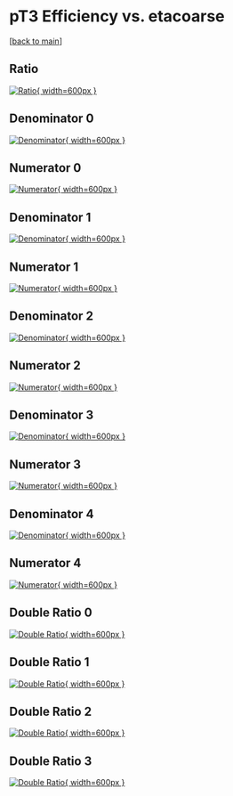 # pT3 Efficiency vs. etacoarse

[[back to main](./)]



## Ratio

[![Ratio](../mtv/var/pT3_loweta_0_-1_eff_etacoarse.png){ width=600px }](../mtv/var/pT3_loweta_0_-1_eff_etacoarse.pdf)

## Denominator 0

[![Denominator](../mtv/den/pT3_loweta_0_-1_eff_etacoarse_den0.png){ width=600px }](../mtv/den/pT3_loweta_0_-1_eff_etacoarse_den0.pdf)

## Numerator 0

[![Numerator](../mtv/num/pT3_loweta_0_-1_eff_etacoarse_num0.png){ width=600px }](../mtv/num/pT3_loweta_0_-1_eff_etacoarse_num0.pdf)

## Denominator 1

[![Denominator](../mtv/den/pT3_loweta_0_-1_eff_etacoarse_den1.png){ width=600px }](../mtv/den/pT3_loweta_0_-1_eff_etacoarse_den1.pdf)

## Numerator 1

[![Numerator](../mtv/num/pT3_loweta_0_-1_eff_etacoarse_num1.png){ width=600px }](../mtv/num/pT3_loweta_0_-1_eff_etacoarse_num1.pdf)

## Denominator 2

[![Denominator](../mtv/den/pT3_loweta_0_-1_eff_etacoarse_den2.png){ width=600px }](../mtv/den/pT3_loweta_0_-1_eff_etacoarse_den2.pdf)

## Numerator 2

[![Numerator](../mtv/num/pT3_loweta_0_-1_eff_etacoarse_num2.png){ width=600px }](../mtv/num/pT3_loweta_0_-1_eff_etacoarse_num2.pdf)

## Denominator 3

[![Denominator](../mtv/den/pT3_loweta_0_-1_eff_etacoarse_den3.png){ width=600px }](../mtv/den/pT3_loweta_0_-1_eff_etacoarse_den3.pdf)

## Numerator 3

[![Numerator](../mtv/num/pT3_loweta_0_-1_eff_etacoarse_num3.png){ width=600px }](../mtv/num/pT3_loweta_0_-1_eff_etacoarse_num3.pdf)

## Denominator 4

[![Denominator](../mtv/den/pT3_loweta_0_-1_eff_etacoarse_den4.png){ width=600px }](../mtv/den/pT3_loweta_0_-1_eff_etacoarse_den4.pdf)

## Numerator 4

[![Numerator](../mtv/num/pT3_loweta_0_-1_eff_etacoarse_num4.png){ width=600px }](../mtv/num/pT3_loweta_0_-1_eff_etacoarse_num4.pdf)

## Double Ratio 0

[![Double Ratio](../mtv/ratio/pT3_loweta_0_-1_eff_etacoarse_ratio0.png){ width=600px }](../mtv/ratio/pT3_loweta_0_-1_eff_etacoarse_ratio0.pdf)

## Double Ratio 1

[![Double Ratio](../mtv/ratio/pT3_loweta_0_-1_eff_etacoarse_ratio1.png){ width=600px }](../mtv/ratio/pT3_loweta_0_-1_eff_etacoarse_ratio1.pdf)

## Double Ratio 2

[![Double Ratio](../mtv/ratio/pT3_loweta_0_-1_eff_etacoarse_ratio2.png){ width=600px }](../mtv/ratio/pT3_loweta_0_-1_eff_etacoarse_ratio2.pdf)

## Double Ratio 3

[![Double Ratio](../mtv/ratio/pT3_loweta_0_-1_eff_etacoarse_ratio3.png){ width=600px }](../mtv/ratio/pT3_loweta_0_-1_eff_etacoarse_ratio3.pdf)

